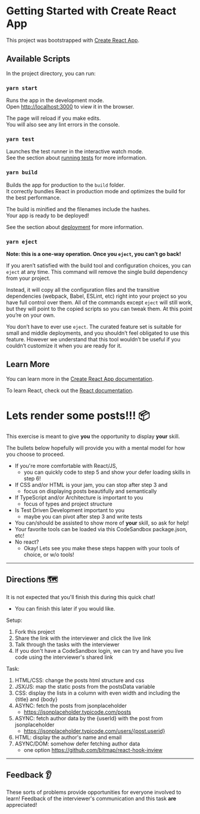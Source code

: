 # Getting Started with Create React App

This project was bootstrapped with [Create React App](https://github.com/facebook/create-react-app).

## Available Scripts

In the project directory, you can run:

### `yarn start`

Runs the app in the development mode.\
Open [http://localhost:3000](http://localhost:3000) to view it in the browser.

The page will reload if you make edits.\
You will also see any lint errors in the console.

### `yarn test`

Launches the test runner in the interactive watch mode.\
See the section about [running tests](https://facebook.github.io/create-react-app/docs/running-tests) for more information.

### `yarn build`

Builds the app for production to the `build` folder.\
It correctly bundles React in production mode and optimizes the build for the best performance.

The build is minified and the filenames include the hashes.\
Your app is ready to be deployed!

See the section about [deployment](https://facebook.github.io/create-react-app/docs/deployment) for more information.

### `yarn eject`

**Note: this is a one-way operation. Once you `eject`, you can’t go back!**

If you aren’t satisfied with the build tool and configuration choices, you can `eject` at any time. This command will remove the single build dependency from your project.

Instead, it will copy all the configuration files and the transitive dependencies (webpack, Babel, ESLint, etc) right into your project so you have full control over them. All of the commands except `eject` will still work, but they will point to the copied scripts so you can tweak them. At this point you’re on your own.

You don’t have to ever use `eject`. The curated feature set is suitable for small and middle deployments, and you shouldn’t feel obligated to use this feature. However we understand that this tool wouldn’t be useful if you couldn’t customize it when you are ready for it.

## Learn More

You can learn more in the [Create React App documentation](https://facebook.github.io/create-react-app/docs/getting-started).

To learn React, check out the [React documentation](https://reactjs.org/).



# Lets render some posts!!! 📦

This exercise is meant to give **you** the opportunity to display **your** skill.

The bullets below hopefully will provide you with a mental model for how you choose to proceed.

- If you're more comfortable with React/JS,
  - you can quickly code to step 5 and show your defer loading skills in step 6!
- If CSS and/or HTML is your jam, you can stop after step 3 and
  - focus on displaying posts beautifully and semantically
- If TypeScript and/or Architecture is important to you
  - focus of types and project structure
- Is Test Driven Development important to you
  - maybe you can pivot after step 3 and write tests
- You can/should be assisted to show more of **your** skill, so ask for help!
- Your favorite tools can be loaded via this CodeSandbox package.json, etc!
- No react?
  - Okay! Lets see you make these steps happen with your tools of choice, or w/o tools!

---

## Directions 🗺

It is not expected that you'll finish this during this quick chat!

- You can finish this later if you would like.

Setup:

1. Fork this project
2. Share the link with the interviewer and click the live link
3. Talk through the tasks with the interviewer
4. If you don't have a CodeSandbox login, we can try and have you live code using the interviewer's shared link

Task:

1. HTML/CSS: change the posts html structure and css
2. JSX/JS: map the static posts from the postsData variable
3. CSS: display the lists in a column with even width and including the {title} and {body}
4. ASYNC: fetch the posts from jsonplaceholder
   - https://jsonplaceholder.typicode.com/posts
5. ASYNC: fetch author data by the {userId} with the post from jsonplaceholder
   - https://jsonplaceholder.typicode.com/users/{post.userid}
6. HTML: display the author's name and email
7. ASYNC/DOM: somehow defer fetching author data
   - one option https://github.com/bitmap/react-hook-inview

---

## Feedback 👂

These sorts of problems provide opportunities for everyone involved to learn! Feedback of the interviewer's communication and this task **are** appreciated!

